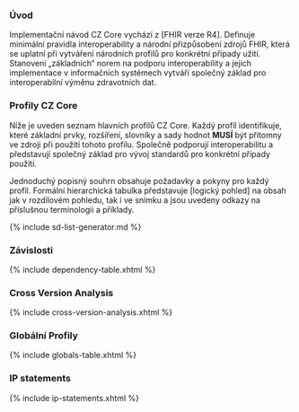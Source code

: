 ### Úvod

Implementační návod CZ Core vychází z [FHIR verze R4]. Definuje minimální pravidla interoperability a národní přizpůsobení zdrojů FHIR, která se uplatní při vytváření národních profilů pro konkrétní případy užití. Stanovení „základních“ norem na podporu interoperability a jejich implementace v informačních systémech vytváří společný základ pro interoperabilní výměnu zdravotních dat.

### Profily CZ Core

Níže je uveden seznam hlavních profilů CZ Core. Každý profil identifikuje, které základní prvky, rozšíření, slovníky a sady hodnot **MUSÍ** být přítomny ve zdroji při použití tohoto profilu. Společně podporují interoperabilitu a představují společný základ pro vývoj standardů pro konkrétní případy použití.

Jednoduchý popisný souhrn obsahuje požadavky a pokyny pro každý profil. Formální hierarchická tabulka představuje [logický pohled] na obsah jak v rozdílovém pohledu, tak i ve snímku a jsou uvedeny odkazy na příslušnou terminologii a příklady.

{% include sd-list-generator.md %}

### Závislosti

{% include dependency-table.xhtml %}

### Cross Version Analysis

{% include cross-version-analysis.xhtml %}

### Globální Profily

{% include globals-table.xhtml %}

### IP statements

{% include ip-statements.xhtml %}

